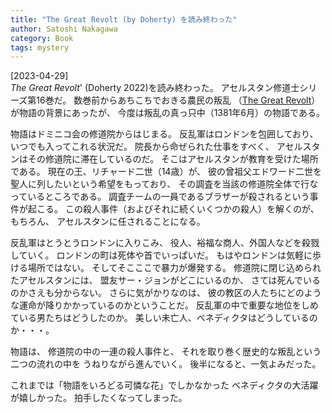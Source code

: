 ```yaml
---
title: "The Great Revolt (by Doherty) を読み終わった"
author: Satoshi Nakagawa
category: Book
tags: mystery
---
```


[2023-04-29]  
 _The Great Revolt_'
(Doherty 2022)を読み終わった。
アセルスタン修道士シリーズ第16巻だ。
数巻前からあちこちでおきる農民の叛乱
（[The Great Revolt](https://en.wikipedia.org/wiki/Peasants%27_Revolt)）が物語の背景にあったが、
今度は叛乱の真っ只中（1381年6月）の物語である。

 物語はドミニコ会の修道院からはじまる。
反乱軍はロンドンを包囲しており、いつでも入ってこれる状況だ。
院長から命ぜられた仕事をすべく、
アセルスタンはその修道院に滞在しているのだ。
そこはアセルスタンが教育を受けた場所である。
現在の王、リチャード二世（14歳）が、
彼の曾祖父エドワード二世を聖人に列したいという希望をもっており、
その調査を当該の修道院全体で行なっているところである。
調査チームの一員であるブラザーが殺されるという事件が起こる。
この殺人事件（およびそれに続くいくつかの殺人）を解くのが、もちろん、
アセルスタンに任されることになる。

 反乱軍はとうとうロンドンに入りこみ、
役人、裕福な商人、外国人などを殺戮していく。
ロンドンの町は死体や首でいっぱいだ。
もはやロンドンは気軽に歩ける場所ではない。
そしてそこここで暴力が爆発する。
修道院に閉じ込められたアセルスタンには、
盟友サー・ジョンがどこにいるのか、
さては死んでいるのかさえも分からない。
さらに気がかりなのは、
彼の教区の人たちにどのような運命が降りかかっているのかということだ。
反乱軍の中で重要な地位をしめている男たちはどうしたのか。
美しい未亡人、ベネディクタはどうしているのか・・・。

 物語は、
修道院の中の一連の殺人事件と、
それを取り巻く歴史的な叛乱という二つの流れの中を
うねりながら進んでいく。
後半になると、一気よみだった。

 これまでは「物語をいろどる可憐な花」でしかなかった
ベネディクタの大活躍が嬉しかった。
拍手したくなってしまった。

